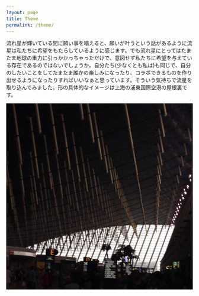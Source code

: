 ```yaml
---
layout: page
title: Theme
permalink: /theme/
---
```



流れ星が輝いている間に願い事を唱えると、願いが叶うという話があるように流星は私たちに希望をもたらしているように感じます。でも流れ星にとってはたまたま地球の重力に引っかかっちゃっただけで、意図せず私たちに希望を与えている存在であるのではないでしょうか。自分たち(少なくとも私は)も同じで、自分のしたいことをしてたまたま誰かの楽しみになったり、コラボできるものを作り出せるようになったりすればいいなぁと思っています。そういう気持ちで流星を取り込んでみました。形の具体的なイメージは上海の浦東国際空港の屋根裏です。

![roof](assets/images/star.png)